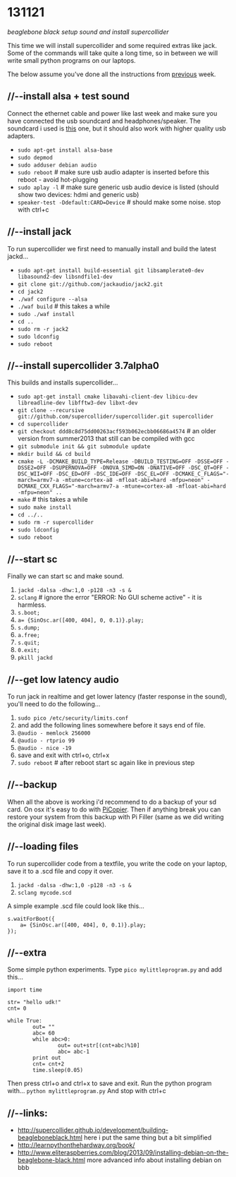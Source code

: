 131121
======

_beaglebone black setup sound and install supercollider_

This time we will install supercollider and some required extras like jack.
Some of the commands will take quite a long time, so in between we will write small python programs on our laptops.

The below assume you've done all the instructions from [previous](https://github.com/redFrik/udk10-Embedded_Systems/tree/master/udk131114) week.

//--install alsa + test sound
-----------------------------
Connect the ethernet cable and power like last week and make sure you have connected the usb soundcard and headphones/speaker.  The soundcard i used is [this](http://dx.com/p/virtual-5-1-surround-usb-2-0-external-sound-card-22475) one, but it should also work with higher quality usb adapters.

* `sudo apt-get install alsa-base`
* `sudo depmod`
* `sudo adduser debian audio`
* `sudo reboot` # make sure usb audio adapter is inserted before this reboot - avoid hot-plugging
* `sudo aplay -l` # make sure generic usb audio device is listed (should show two devices: hdmi and generic usb)
* `speaker-test -Ddefault:CARD=Device` # should make some noise. stop with ctrl+c

//--install jack
----------------
To run supercollider we first need to manually install and build the latest jackd...

* `sudo apt-get install build-essential git libsamplerate0-dev libasound2-dev libsndfile1-dev`
* `git clone git://github.com/jackaudio/jack2.git`
* `cd jack2`
* `./waf configure --alsa`
* `./waf build` # this takes a while
* `sudo ./waf install`
* `cd ..`
* `sudo rm -r jack2`
* `sudo ldconfig`
* `sudo reboot`

//--install supercollider 3.7alpha0
-----------------------------------
This builds and installs supercollider...

* `sudo apt-get install cmake libavahi-client-dev libicu-dev libreadline-dev libfftw3-dev libxt-dev`
* `git clone --recursive git://github.com/supercollider/supercollider.git supercollider`
* `cd supercollider`
* `git checkout ddd8c8d75dd00263acf593b062ecbb06686a4574` # an older version from summer2013 that still can be compiled with gcc
* `git submodule init && git submodule update`
* `mkdir build && cd build`
* `cmake -L -DCMAKE_BUILD_TYPE=Release -DBUILD_TESTING=OFF -DSSE=OFF -DSSE2=OFF -DSUPERNOVA=OFF -DNOVA_SIMD=ON -DNATIVE=OFF -DSC_QT=OFF -DSC_WII=OFF -DSC_ED=OFF -DSC_IDE=OFF -DSC_EL=OFF -DCMAKE_C_FLAGS="-march=armv7-a -mtune=cortex-a8 -mfloat-abi=hard -mfpu=neon" -DCMAKE_CXX_FLAGS="-march=armv7-a -mtune=cortex-a8 -mfloat-abi=hard -mfpu=neon" ..`
* `make` # this takes a while
* `sudo make install`
* `cd ../..`
* `sudo rm -r supercollider`
* `sudo ldconfig`
* `sudo reboot`

//--start sc
------------
Finally we can start sc and make sound.

1. `jackd -dalsa -dhw:1,0 -p128 -n3 -s &`
2. `sclang` # ignore the error "ERROR: No GUI scheme active" - it is harmless.
3. `s.boot;`
4. `a= {SinOsc.ar([400, 404], 0, 0.1)}.play;`
5. `s.dump;`
6. `a.free;`
7. `s.quit;`
8. `0.exit;`
9. `pkill jackd`

//--get low latency audio
-------------------------
To run jack in realtime and get lower latency (faster response in the sound), you'll need to do the following...

1. `sudo pico /etc/security/limits.conf`
2. and add the following lines somewhere before it says end of file.
3.    `@audio - memlock 256000`
4.    `@audio - rtprio 99`
5.    `@audio - nice -19`
6. save and exit with ctrl+o, ctrl+x
7. `sudo reboot` # after reboot start sc again like in previous step

//--backup
----------
When all the above is working i'd recommend to do a backup of your sd card.  On osx it's easy to do with [PiCopier](http://ivanx.com/raspberrypi/). Then if anything break you can restore your system from this backup with Pi Filler (same as we did writing the original disk image last week).

//--loading files
-----------------
To run supercollider code from a textfile, you write the code on your laptop, save it to a .scd file and copy it over.

1. `jackd -dalsa -dhw:1,0 -p128 -n3 -s &`
2. `sclang mycode.scd`

A simple example .scd file could look like this...
```
s.waitForBoot({
	a= {SinOsc.ar([400, 404], 0, 0.1)}.play;
});
```

//--extra
---------
Some simple python experiments. Type `pico mylittleprogram.py` and add this...
```
import time

str= "hello udk!"
cnt= 0

while True:
        out= ""
        abc= 60 
        while abc>0:
                out= out+str[(cnt+abc)%10]
                abc= abc-1
        print out        
        cnt= cnt+2
        time.sleep(0.05)
```
Then press ctrl+o and ctrl+x to save and exit. Run the python program with...
`python mylittleprogram.py`
And stop with ctrl+c

//--links:
----------
* <http://supercollider.github.io/development/building-beagleboneblack.html> here i put the same thing but a bit simplified
* <http://learnpythonthehardway.org/book/>
* <http://www.eliteraspberries.com/blog/2013/09/installing-debian-on-the-beaglebone-black.html> more advanced info about installing debian on bbb
